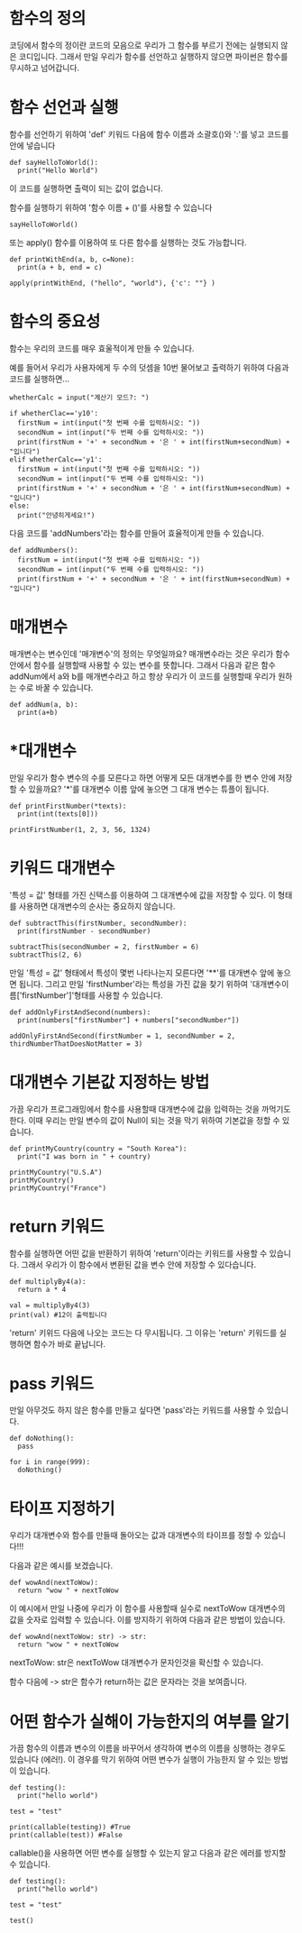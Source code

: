 # 함수의 정의
코딩에서 함수의 정이란 코드의 모음으로 우리가 그 함수를 부르기 전에는 실행되지 않은 코디입니다. 그래서 만일 우리가 함수를 선언하고 실행하지 않으면 파이썬은 함수를 무시하고 넘어갑니다.

# 함수 선언과 실행
함수를 선언하기 위하여 'def' 키워드 다음에 함수 이름과 소괄호()와 ':'를 넣고 코드를 안에 넣습니다

```
def sayHelloToWorld():
  print("Hello World")
```

이 코드를 실행하면 출력이 되는 값이 없습니다.

함수를 실행하기 위하여 '함수 이름 + ()'를 사용할 수 있습니다

```
sayHelloToWorld()
```

또는 apply() 함수를 이용하여 또 다른 함수를 실행하는 것도 가능합니다.

```
def printWithEnd(a, b, c=None):
  print(a + b, end = c)

apply(printWithEnd, ("hello", "world"), {'c': ""} )
```

# 함수의 중요성
함수는 우리의 코드를 매우 효울적이게 만들 수 있습니다.

예를 들어서 우리가 사용자에게 두 수의 덧셈을 10번 물어보고 출력하기 위하여 다음과 코드를 실행하면...

```
whetherCalc = input("계산기 모드?: ")

if whetherClac=='y10':
  firstNum = int(input("첫 번째 수를 입력하시오: "))
  secondNum = int(input("두 번째 수를 입력하시오: "))
  print(firstNum + '+' + secondNum + '은 ' + int(firstNum+secondNum) + "입니다")
elif whetherCalc=='y1':
  firstNum = int(input("첫 번째 수를 입력하시오: "))
  secondNum = int(input("두 번째 수를 입력하시오: "))
  print(firstNum + '+' + secondNum + '은 ' + int(firstNum+secondNum) + "입니다")
else:
  print("안녕히게세요!")
```

다음 코드를 'addNumbers'라는 함수를 만들어 효율적이게 만들 수 있습니다.

```
def addNumbers():
  firstNum = int(input("첫 번째 수를 입력하시오: "))
  secondNum = int(input("두 번째 수를 입력하시오: "))
  print(firstNum + '+' + secondNum + '은 ' + int(firstNum+secondNum) + "입니다")
```

# 매개변수
매개변수는 변수인데 '매개변수'의 정의는 무엇일까요? 매개변수라는 것은 우리가 함수 안에서 함수를 실행할때 사용할 수 있는 변수를 뜻합니다. 그래서 다음과 같은 함수 addNum에서 a와 b를 매개변수라고 하고 항상 우리가 이 코드를 실행할때 우리가 원하는 수로 바꿀 수 있습니다.

```
def addNum(a, b):
  print(a+b)
```

# *대개변수
만일 우리가 함수 변수의 수를 모른다고 하면 어떻게 모든 대개변수를 한 변수 안에 저장할 수 있을까요? '*'를 대개변수 이름 앞에 놓으면 그 대개 변수는 튜플이 됩니다.

```
def printFirstNumber(*texts):
  print(int(texts[0]))

printFirstNumber(1, 2, 3, 56, 1324)
```

# 키워드 대개변수
'특성 = 값' 형태를 가진 신택스를 이용하여 그 대개변수에 값을 저장할 수 있다. 이 형태를 사용하면 대개변수의 순사는 중요하지 않습니다.

```
def subtractThis(firstNumber, secondNumber):
  print(firstNumber - secondNumber)

subtractThis(secondNumber = 2, firstNumber = 6)
subtractThis(2, 6)
```

만일 '특성 = 값' 형태에서 특성이 몇번 나타나는지 모른다면 '**'를 대개변수 앞에 놓으면 됩니다. 그리고 만일 'firstNumber'라는 특성을 가진 값을 찾기 위하여 '대개변수이름['firstNumber']'형태를 사용할 수 있습니다.

```
def addOnlyFirstAndSecond(numbers):
  print(numbers["firstNumber"] + numbers["secondNumber"])

addOnlyFirstAndSecond(firstNumber = 1, secondNumber = 2, thirdNumberThatDoesNotMatter = 3)
```

# 대개변수 기본값 지정하는 방법
가끔 우리가 프로그래밍에서 함수를 사용할때 대개변수에 값을 입력하는 것을 까먹기도 한다. 이때 우리는 만일 변수의 값이 Null이 되는 것을 막기 위하여 기본값을 정할 수 있습니다.

```
def printMyCountry(country = "South Korea"):
  print("I was born in " + country)

printMyCountry("U.S.A")
printMyCountry()
printMyCountry("France")
```

# return 키워드
함수를 실행하면 어떤 값을 반환하기 위하여 'return'이라는 키워드를 사용할 수 있습니다. 그래서 우리가 이 함수에서 변환된 값을 변수 안에 저장할 수 있다습니다.

```
def multiplyBy4(a):
  return a * 4

val = multiplyBy4(3)
print(val) #12이 출력됩니다
```

'return' 키위드 다음에 나오는 코드는 다 무시됩니다. 그 이유는 'return' 키워드를 실행하면 함수가 바로 끝납니다.

# pass 키워드
만일 아무것도 하지 않은 함수를 만들고 싶다면 'pass'라는 키워드를 사용할 수 있습니다.

```
def doNothing():
  pass

for i in range(999):
  doNothing()
```

# 타이프 지정하기
우리가 대개변수와 함수를 만들때 돌아오는 값과 대개변수의 타이프를 정할 수 있습니다!!!

다음과 같은 예시를 보겠습니다.

```
def wowAnd(nextToWow):
  return "wow " + nextToWow
```

이 예시에서 만일 나중에 우리가 이 함수를 사용할때 실수로 nextToWow 대개변수의 값을 숫자로 입력할 수 있습니다. 이를 방지하기 위하여 다음과 같은 방법이 있습니다.

```
def wowAnd(nextToWow: str) -> str:
  return "wow " + nextToWow
```

nextToWow: str은 nextToWow 대개변수가 문자인것을 확신할 수 있습니다.

함수 다음에 -> str은 함수가 return하는 값은 문자라는 것을 보여줍니다.

# 어떤 함수가 실해이 가능한지의 여부를 알기
가끔 함수의 이름과 변수의 이름을 바꾸어서 생각하여 변수의 이름을 싱행하는 경우도 있습니다 (에러!). 이 경우를 막기 위하여 어떤 변수가 실행이 가능한지 알 수 있는 방법이 있습니다.

```
def testing():
  print("hello world")

test = "test"

print(callable(testing)) #True
print(callable(test)) #False
```

callable()을 사용하면 어떤 변수를 실행할 수 있는지 알고 다음과 같은 에러를 방지할 수 있습니다.

```
def testing():
  print("hello world")

test = "test"

test()
```
